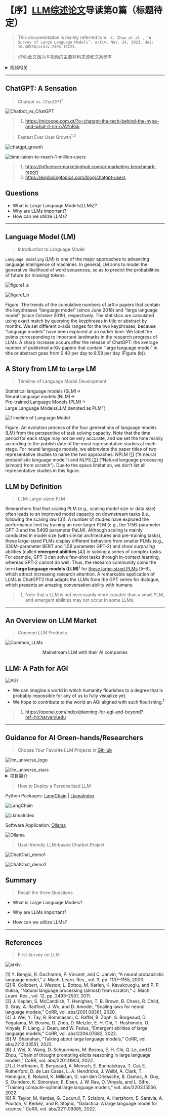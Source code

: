 # 【序】[LLM综述论文](http://arxiv.org/abs/2303.18223)导读第0篇（标题待定）

> This documentation is mainly referred to `W. X. Zhao et al., ‘A Survey of Large Language Models’. arXiv, Nov. 24, 2023. doi: 10.48550/arXiv.2303.18223.`

> 说明:此文档为本视频的主要材料来源和文案参考

<details>
<summary>视频相关</summary>

> 总合集标题：LLM综述论文精读  
> 此视频标题（参考）  
>
> 1. 五分钟了解大模型
> 2. 一个视频带你读懂大模型的前世今生
> 3. 2024年了，我不允许还有人不知道大模型
> 4. 终于有人把大语言模型讲清楚了

</details>

---

## ChatGPT: A Sensation

> Chatbot vs. ChatGPT<sup>1</sup>

![Chatbot_vs_ChatGPT](../assets/Lesson_0/ChatGPT_Chatbot_inside_04_en_new.png)

> 1. <https://micoope.com.gt/?o=chatgpt-the-tech-behind-the-hype-and-what-it-nn-n7AYnRsk>

> Fastest Ever User Growth<sup>1,2</sup>

![chatgpt_growth](../assets/Lesson_0/chatgpt_growth.png)

![time-taken-to-reach-1-million-users](../assets/Lesson_0/time-taken-to-reach-1-million-users.png)

> 1. <https://influencermarketinghub.com/ai-marketing-benchmark-report>  
> 2. <https://explodingtopics.com/blog/chatgpt-users>

## Questions

- What is Large Language Models(LLMs)?
- Why are LLMs important?
- How can we utilize LLMs?

---

## Language Model (LM)

> Introduction to Language Model

`Language modeling` (LM) is one of the major approaches to advancing language intelligence of machines. In general, LM aims to model the generative likelihood of word sequences, so as to predict the probabilities of future (or missing) tokens.

![figure1_a](../assets/Lesson_0/query_on_lm.png)

![figure1_b](../assets/Lesson_0/query_on_llm.png)

Figure. The trends of the cumulative numbers of arXiv papers that contain the keyphrases “language model” (since June 2018) and “large language model” (since October 2019), respectively. The statistics are calculated using exact match by querying the keyphrases in title or abstract by months. We set different x-axis ranges for the two keyphrases, because “language models” have been explored at an earlier time. We label the points corresponding to important landmarks in the research progress of LLMs. A sharp increase occurs after the release of ChatGPT: the average number of published arXiv papers that contain “large language model” in title or abstract goes from 0.40 per day to 8.58 per day (Figure (b)).

## A Story from LM to `Large` LM

> Timeline of Language Model Development

Statistical language models (SLM)→  
Neural language models (NLM)→  
Pre-trained Language Models (PLM)→  
Large Language Models(LLM,denoted as PLM<sup>+</sup>)

![Timeline of Language Model](../assets/Lesson_0/timeline_of_lm.png)

Figure. An evolution process of the four generations of language models (LM) from the perspective of task solving capacity. Note that the time period for each stage may not be very accurate, and we set the time mainly according to the publish date of the most representative studies at each stage. For neural language models, we abbreviate the paper titles of two representative studies to name the two approaches: NPLM [[1](https://jmlr.csail.mit.edu/papers/v3/bengio03a.html)] (“A neural probabilistic language model”) and NLPS [[2]()] (“Natural language processing (almost) from scratch”). Due to the space limitation, we don’t list all representative studies in this figure.

## LLM by Definition

> LLM: Large-sized PLM

Researchers find that scaling PLM (e.g., scaling model size or data size) often leads to an improved model capacity on downstream tasks (i.e., following the scaling law [3]). A number of studies have explored the performance limit by training an ever larger PLM (e.g., the 175B-parameter GPT-3 and the 540B parameter PaLM). Although scaling is mainly conducted in model size (with similar architectures and pre-training tasks), these large-sized PLMs display different behaviors from smaller PLMs (e.g., 330M-parameter BERT and 1.5B parameter GPT-2) and show *surprising* abilities (called **emergent abilities** [4]) in solving a series of complex tasks. For example, GPT-3 can solve few-shot tasks through in-context learning, whereas GPT-2 cannot do well. Thus, the research community coins the term **large language models (LLM)**<sup>1</sup> for <u>these large-sized PLMs</u> [5–8], which attract increasing research attention. A remarkable application of LLMs is ChatGPT2 that adapts the LLMs from the GPT series for dialogue, which presents an amazing conversation ability with humans.

> 1. Note that a LLM is not necessarily more capable than a small PLM, and emergent abilities may not occur in some LLMs.
>
---

## An Overview on LLM Market

> Common LLM Products

![Common_LLMs](../assets/Lesson_0/common_llms.png)

<div align="center">
Mainstream LLM with their AI companies
</div>

## LLM: A Path for AGI

![AGI](../assets/Lesson_0/AGI_OpenAI_blog.png)

- We can imagine a world in which humanity flourishes to a degree that is probably impossible for any of us to fully visualize yet.
- We hope to contribute to the world an AGI aligned with such flourishing.<sup>1</sup>

> 1. <https://openai.com/index/planning-for-agi-and-beyond?ref=hir.harvard.edu>

---

## Guidance for AI Green-hands/Researchers

> Choose Your Favorite LLM Projects in [GitHub](https://www.github.com)

![llm_universe_logo](../assets/Lesson_0/llm_universe_logo.png)

<picture>
<source media="(prefers-color-scheme: dark)" srcset="../assets/Lesson_0/llm_universe_stars.svg">
<source media="(prefers-color-scheme: light)" srcset="../assets/Lesson_0/llm_universe_stars.svg">
<img alt="llm_universe_stars" src="../assets/Lesson_0/llm_universe_stars.svg">
</picture>

<details>
<summary>项目简介</summary>

<p>本项目是一个面向小白开发者的大模型应用开发教程，旨在基于阿里云服务器，结合个人知识库助手项目，通过一个课程完成大模型开发的重点入门，主要内容包括：</p>

<ol>
<li>大模型简介，何为大模型、大模型特点是什么、LangChain 是什么，如何开发一个 LLM 应用，针对小白开发者的简单介绍；</li>
<li>如何调用大模型 API，本节介绍了国内外知名大模型产品 API 的多种调用方式，包括调用原生 API、封装为 LangChain LLM、封装为 Fastapi 等调用方式，同时将包括百度文心、讯飞星火、智谱AI等多种大模型 API 进行了统一形式封装；</li>
<li>知识库搭建，不同类型知识库文档的加载、处理，向量数据库的搭建；</li>
<li>构建 RAG 应用，包括将 LLM 接入到 LangChain 构建检索问答链，使用 Streamlit 进行应用部署</li>
<li>验证迭代，大模型开发如何实现验证迭代，一般的评估方法有什么；</li>
</ol>

<p>本项目主要包括三部分内容：</p>

<ol>
<li>LLM 开发入门。V1 版本的简化版，旨在帮助初学者最快、最便捷地入门 LLM 开发，理解 LLM 开发的一般流程，可以搭建出一个简单的 Demo。</li>
<li>LLM 开发技巧。LLM 开发更进阶的技巧，包括但不限于：Prompt Engineering、多类型源数据的处理、优化检索、召回精排、Agent 框架等</li>
<li>LLM 应用实例。引入一些成功的开源案例，从本课程的角度出发，解析这些应用范例的 Idea、核心思路、实现框架，帮助初学者明白其可以通过 LLM 开发什么样的应用。</li>
</ol>

<p>目前，第一部分已经完稿，欢迎大家阅读学习；第二、三部分正在创作中.</p>
</details>

> How to Deploy a Personalized LLM

Python Packages: [LangChain](https://www.langchain.com/) | [LlamaIndex](https://www.llamaindex.ai/)

![LangChain](../assets/Lesson_0/langchain.png)

![LlamaIndex](../assets/Lesson_0/llamaindex.png)

Software Application: [Ollama](https://ollama.com/)

![Ollama](../assets/Lesson_0/ollama.png)

> User-friendly LLM-based Chatbot Project

![ChatChat_demo1](../assets/Lesson_0/ChatChat_demo1.png)

![ChatChat_demo2](../assets/Lesson_0/ChatChat_demo2.jpg)

## Summary

> Recall the three Questions

- What is Large Language Models?

- Why are LLMs important?

- How can we utilize LLMs?

---

## References

> First Survey on LLM

![arxiv](../assets/Lesson_0/survey_on_llm_arxiv.png)

[1] Y. Bengio, R. Ducharme, P. Vincent, and C. Janvin, “A neural probabilistic language model,” J. Mach. Learn. Res., vol. 3, pp. 1137–1155, 2003.  
[2] R. Collobert, J. Weston, L. Bottou, M. Karlen, K. Kavukcuoglu, and P. P. Kuksa, “Natural language processing (almost) from scratch,” J. Mach. Learn. Res., vol. 12, pp. 2493–2537, 2011.  
[3] J. Kaplan, S. McCandlish, T. Henighan, T. B. Brown, B. Chess, R. Child, S. Gray, A. Radford, J. Wu, and D. Amodei, “Scaling laws for neural language models,” CoRR, vol. abs/2001.08361, 2020.  
[4] J. Wei, Y. Tay, R. Bommasani, C. Raffel, B. Zoph, S. Borgeaud, D. Yogatama, M. Bosma, D. Zhou, D. Metzler, E. H. Chi, T. Hashimoto, O. Vinyals, P. Liang, J. Dean, and W. Fedus, “Emergent abilities of large language models,” CoRR, vol. abs/2206.07682, 2022.  
[5] M. Shanahan, “Talking about large language models,” CoRR, vol. abs/2212.03551, 2022.  
[6] J. Wei, X. Wang, D. Schuurmans, M. Bosma, E. H. Chi, Q. Le, and D. Zhou, “Chain of thought prompting elicits reasoning in large language models,” CoRR, vol. abs/2201.11903, 2022.  
[7] J. Hoffmann, S. Borgeaud, A. Mensch, E. Buchatskaya, T. Cai, E. Rutherford, D. de Las Casas, L. A. Hendricks, J. Welbl, A. Clark, T. Hennigan, E. Noland, K. Millican, G. van den Driessche, B. Damoc, A. Guy, S. Osindero, K. Simonyan, E. Elsen, J. W. Rae, O. Vinyals, and L. Sifre, “Training compute-optimal large language models,” vol. abs/2203.15556, 2022.  
[8] R. Taylor, M. Kardas, G. Cucurull, T. Scialom, A. Hartshorn, E. Saravia, A. Poulton, V. Kerkez, and R. Stojnic, “Galactica: A large language model for science,” CoRR, vol. abs/2211.09085, 2022.  
